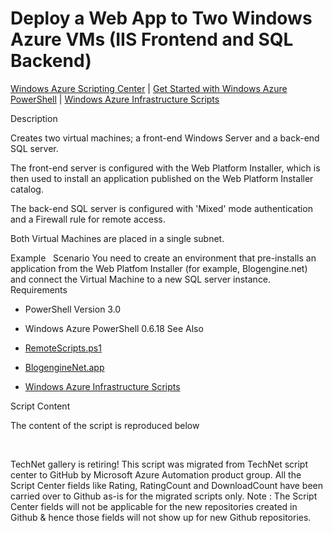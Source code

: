 ﻿Deploy a Web App to Two Windows Azure VMs (IIS Frontend and SQL Backend)
========================================================================

            

[Windows Azure Scripting Center](http://www.windowsazure.com/en-us/documentation/scripts) |
[Get Started with Windows Azure PowerShell](http://go.microsoft.com/fwlink/?linkid=320929&clcid=0x409) |
[Windows Azure Infrastructure Scripts](http://www.windowsazure.com/en-us/documentation/scripts/index/?solution=infrastructure&service=all)

Description

Creates two virtual machines; a front-end Windows Server and a back-end SQL server.


The front-end server is configured with the Web Platform Installer, which is then used to install an application published on the Web Platform Installer catalog.


The back-end SQL server is configured with 'Mixed' mode authentication and a Firewall rule for remote access.


Both Virtual Machines are placed in a single subnet.

Example
 
Scenario
You need to create an environment that pre-installs an application from the Web Platfom Installer (for example, Blogengine.net) and connect the Virtual Machine to a new SQL server instance.
Requirements

  *  PowerShell Version 3.0 
  *  Windows Azure PowerShell 0.6.18 
See Also

  *  [RemoteScripts.ps1](https://github.com/WindowsAzure/azure-sdk-tools-samples/blob/master/solutions/infrastructure/RemoteScripts.ps1)

  *  [BlogengineNet.app](https://github.com/WindowsAzure/azure-sdk-tools-samples/blob/master/solutions/infrastructure/BlogengineNet.app)

  *  [Windows Azure Infrastructure Scripts](http://www.windowsazure.com/en-us/documentation/scripts/index/?solution=infrastructure&service=all)

Script Content

The content of the script is reproduced below

 

        
    
TechNet gallery is retiring! This script was migrated from TechNet script center to GitHub by Microsoft Azure Automation product group. All the Script Center fields like Rating, RatingCount and DownloadCount have been carried over to Github as-is for the migrated scripts only. Note : The Script Center fields will not be applicable for the new repositories created in Github & hence those fields will not show up for new Github repositories.
